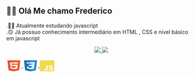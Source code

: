 ## 😶‍🌫️  Olá Me chamo Frederico  
.👩‍🏫  Atualmente estudando javascript </br>
.🙃  Já possuo conhecimento intermediário em HTML , CSS  e nível básico em javascript 


<div align="center">
  <a href="https://github.com/Freederico">
  <img height="140em" src="https://github-readme-stats.vercel.app/api?username=Freederico&show_icons=true&theme=dark&include_all_commits=true&count_private=true"/>
  
  <img height="150em" src="https://github-readme-stats.vercel.app/api/top-langs/?username=Freederico&layout=compact&langs_count=7&theme=dark"/>
</div>

<div style="display: inline_block"><br>

  <img align="center" alt="Rafa-HTML" height="30" width="40" src="https://raw.githubusercontent.com/devicons/devicon/master/icons/html5/html5-original.svg">
  <img align="center" alt="Rafa-CSS" height="30" width="40" src="https://raw.githubusercontent.com/devicons/devicon/master/icons/css3/css3-original.svg">
   <img align="center" alt="Rafa-Js" height="30" width="40" src="https://raw.githubusercontent.com/devicons/devicon/master/icons/javascript/javascript-plain.svg"> 
 
</div>

##
